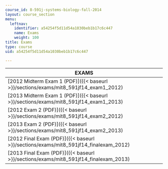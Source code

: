 ```yaml
---
course_id: 8-591j-systems-biology-fall-2014
layout: course_section
menu:
  leftnav:
    identifier: a54254f5d11d54a1030beb1b17c6c447
    name: Exams
    weight: 100
title: Exams
type: course
uid: a54254f5d11d54a1030beb1b17c6c447

---
```


| EXAMS |
| --- |
| [2012 Midterm Exam 1 (PDF)]({{< baseurl >}}/sections/exams/mit8_591jf14_exam1_2012) |
| [2013 Midterm Exam 1 (PDF)]({{< baseurl >}}/sections/exams/mit8_591jf14_exam1_2013) |
| [2012 Exam 2 (PDF)]({{< baseurl >}}/sections/exams/mit8_591jf14_exam2_2012) |
| [2013 Exam 2 (PDF)]({{< baseurl >}}/sections/exams/mit8_591jf14_exam2_2013) |
| [2012 Final Exam (PDF)]({{< baseurl >}}/sections/exams/mit8_591jf14_finalexam_2012) |
| [2013 Final Exam (PDF)]({{< baseurl >}}/sections/exams/mit8_591jf14_finalexam_2013)
